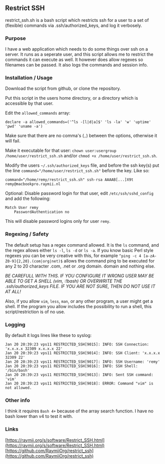 ## Restrict SSH

restrict_ssh.sh is a bash script which restricts ssh for a user to a set of (flexible) commands via .ssh/authorized_keys, and log it verbosely.

### Purpose

I have a web application which needs to do some things over ssh on a server. It runs as a seperate user, and this script allows me to restrict the commands it can execute as well. It however does allow regexes so filenames can be passed. It also logs the commands and session info.

### Installation / Usage

Download the script from github, or clone the repository.

Put this script in the users home directory, or a directory which is accessible by that user.

Edit the `allowed_commands` array:

    declare -a allowed_commands=('^ls -[l|d|a]$' 'ls -la' 'w' 'uptime' 'pwd' 'uname -a') 

Make sure that there are no comma's (`,`) between the options, otherwise it will fail.

Make it executable for that user: `chown user:usergroup /home/user/restrict_ssh.sh` and/or `chmod +x /home/user/restrict_ssh.sh`.

Modify the users `~/.ssh/authorized_keys` file, and before the ssh key(s) put the line `command="/home/user/restrict_ssh.sh"` before the key. Like so:

    command="/home/remy/restrict_ssh.sh" ssh-rsa AAAAB[...]X9t remy@macbookpro.raymii.nl

Optional: Disable password login for that user, edit `/etc/ssh/sshd_config` and add the following:

    Match User remy
        PasswordAuthentication no

This will disable password logins only for user `remy`.

### Regexing / Safety

The default setup has a regex command allowed. It is the `ls` command, and the regex allows either `ls -l`, `ls -d` or `ls -a`. If you know basic Perl style regexes you can be very creative with this, for example `^ping -c 4 [a-zA-Z0-9]{2,20}.(com|org|net)$` allows the command ping to be executed for any 2 to 20 character .com, .net or .org domain. domain and nothing else.

*BE CAREFULL WITH THIS. IF YOU CONFIGURE IT WRONG USER MAY BE ABLE TO GET A SHELL (vim, :!bash) OR OVERWRITE THE .ssh/authorized_keys FILE. IF YOU ARE NOT SURE, THEN DO NOT USE IT AT ALL!*

Also, if you allow `vim`, `less`, `man`, or any other program, a user might get a shell. If the program you allow includes the possibility to run a shell, this script/restriction is of no use.

### Logging

By default it logs lines like these to syslog:

    Jan 20 20:39:23 vps11 RESTRICTED_SSH[9015]: INFO: SSH Connection: 'x.x.x.x 32309 x.x.x.x 22'
    Jan 20 20:39:23 vps11 RESTRICTED_SSH[9014]: INFO: SSH Client: 'x.x.x.x 32309 22'
    Jan 20 20:39:23 vps11 RESTRICTED_SSH[9017]: INFO: SSH Username: 'remy'
    Jan 20 20:39:23 vps11 RESTRICTED_SSH[9016]: INFO: SSH Shell: '/bin/bash'
    Jan 20 20:39:23 vps11 RESTRICTED_SSH[9013]: INFO: Sent SSH command: 'vim'
    Jan 20 20:39:23 vps11 RESTRICTED_SSH[9018]: ERROR: Command "vim" is not allowed.

### Other info

I think it requires `Bash 4+` because of the array search function. I have no bash lower than v4 to test it with.

### Links

[https://raymii.org/s/software/Restrict_SSH.html](https://raymii.org/s/software/Restrict_SSH.html)  
[https://github.com/RaymiiOrg/restrict_ssh](https://github.com/RaymiiOrg/restrict_ssh)